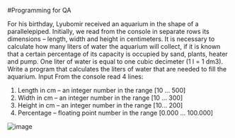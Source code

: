 #Programming for QA

For his birthday, Lyubomir received an aquarium in the shape of a parallelepiped. Initially, we read from the console in separate rows its dimensions – length, width and height in centimeters. It is necessary to calculate how many liters of water the aquarium will collect, if it is known that a certain percentage of its capacity is occupied by sand, plants, heater and pump. 
One liter of water is equal to one cubic decimeter (1 l = 1 dm3). 
Write a program that calculates the liters of water that are needed to fill the aquarium.
Input
From the console read 4 lines:
1.	Length in cm – an integer number in the range [10 ... 500]
2.	Width in cm – an integer number in the range [10 ... 300]
3.	Height in cm – an integer number in the range [10... 200]
4.	Percentage – floating point number in the range [0.000 ... 100.000]

![image](https://github.com/VladislavHristov/Programming-for-QA/assets/136968279/1de08e3d-6bc1-4d9f-8011-286e54499f7f)
